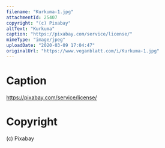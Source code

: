 ```yaml
---
filename: "Kurkuma-1.jpg"
attachmentId: 25407
copyright: "(c) Pixabay"
altText: "Kurkuma"
caption: "https://pixabay.com/service/license/"
mimeType: "image/jpeg"
uploadDate: "2020-03-09 17:04:47"
originalUrl: "https://www.veganblatt.com/i/Kurkuma-1.jpg"
---
```


# Caption

https://pixabay.com/service/license/

# Copyright

(c) Pixabay
